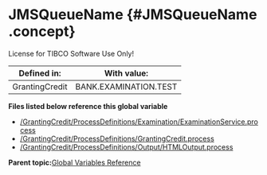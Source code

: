 # JMSQueueName {#JMSQueueName .concept}

License for TIBCO Software Use Only!

|Defined in:|With value:|
|-----------|-----------|
|GrantingCredit|BANK.EXAMINATION.TEST|

**Files listed below reference this global variable**

-   [/GrantingCredit/ProcessDefinitions/Examination/ExaminationService.process](../../../projects/GrantingCredit/ProcessDefinitions/Examination/ExaminationService.process.md)
-   [/GrantingCredit/ProcessDefinitions/GrantingCredit.process](../../../projects/GrantingCredit/ProcessDefinitions/GrantingCredit.process.md)
-   [/GrantingCredit/ProcessDefinitions/Output/HTMLOutput.process](../../../projects/GrantingCredit/ProcessDefinitions/Output/HTMLOutput.process.md)

**Parent topic:**[Global Variables Reference](../../../crossref/globVars/globVarsRef/GV_globVarsRef.md)

